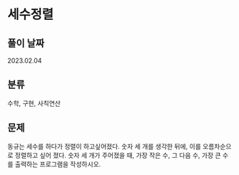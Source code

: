 # 세수정렬

## 풀이 날짜
2023.02.04

## 분류
수학, 구현, 사칙연산

## 문제
동규는 세수를 하다가 정렬이 하고싶어졌다.
숫자 세 개를 생각한 뒤에, 이를 오름차순으로 정렬하고 싶어 졌다.
숫자 세 개가 주어졌을 때, 가장 작은 수, 그 다음 수, 가장 큰 수를 출력하는 프로그램을 작성하시오.